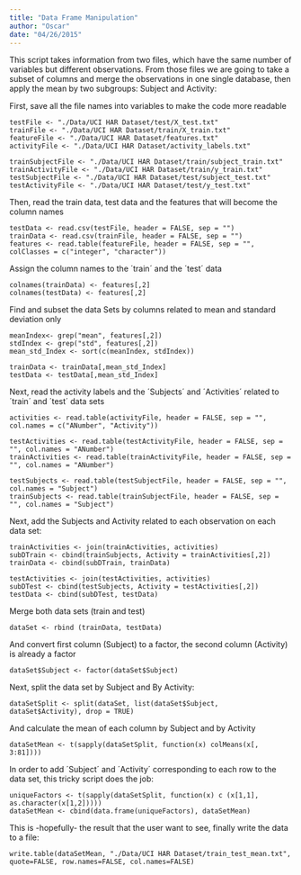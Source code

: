 ```yaml
---
title: "Data Frame Manipulation"
author: "Oscar"
date: "04/26/2015"
---
```


This script takes information from two files, which have the same number of variables but different observations. From those files we are going to take a subset of columns and merge the observations in one single database, then apply the mean by two subgroups: Subject and Activity:

First, save all the file names into variables to make the code more readable
```{r}
testFile <- "./Data/UCI HAR Dataset/test/X_test.txt"
trainFile <- "./Data/UCI HAR Dataset/train/X_train.txt"
featureFile <- "./Data/UCI HAR Dataset/features.txt"
activityFile <- "./Data/UCI HAR Dataset/activity_labels.txt"

trainSubjectFile <- "./Data/UCI HAR Dataset/train/subject_train.txt"
trainActivityFile <- "./Data/UCI HAR Dataset/train/y_train.txt"
testSubjectFile <- "./Data/UCI HAR Dataset/test/subject_test.txt"
testActivityFile <- "./Data/UCI HAR Dataset/test/y_test.txt"
```

Then, read the train data, test data and the features that will become the column names
```{r}
testData <- read.csv(testFile, header = FALSE, sep = "")
trainData <- read.csv(trainFile, header = FALSE, sep = "")
features <- read.table(featureFile, header = FALSE, sep = "", colClasses = c("integer", "character"))
```

Assign the column names to the ´train´ and the ´test´ data
```{r}
colnames(trainData) <- features[,2]
colnames(testData) <- features[,2]
```

Find and subset the data Sets by columns related to mean and standard deviation only
```{r}
meanIndex<- grep("mean", features[,2])
stdIndex <- grep("std", features[,2])
mean_std_Index <- sort(c(meanIndex, stdIndex))

trainData <- trainData[,mean_std_Index]
testData <- testData[,mean_std_Index]
```
Next, read the activity labels and the ´Subjects´ and ´Activities´ related to ´train´ and ´test´ data sets
```{r}
activities <- read.table(activityFile, header = FALSE, sep = "", col.names = c("ANumber", "Activity"))

testActivities <- read.table(testActivityFile, header = FALSE, sep = "", col.names = "ANumber")
trainActivities <- read.table(trainActivityFile, header = FALSE, sep = "", col.names = "ANumber")

testSubjects <- read.table(testSubjectFile, header = FALSE, sep = "", col.names = "Subject")
trainSubjects <- read.table(trainSubjectFile, header = FALSE, sep = "", col.names = "Subject")
```

Next, add the Subjects and Activity related to each observation on each data set:
```{r}
trainActivities <- join(trainActivities, activities)
subDTrain <- cbind(trainSubjects, Activity = trainActivities[,2])
trainData <- cbind(subDTrain, trainData)

testActivities <- join(testActivities, activities)
subDTest <- cbind(testSubjects, Activity = testActivities[,2])
testData <- cbind(subDTest, testData)
```

Merge both data sets (train and test)
```{r}
dataSet <- rbind (trainData, testData)
```

And convert first column (Subject) to a factor, the second column (Activity) is already a factor
```{r}
dataSet$Subject <- factor(dataSet$Subject)
```

Next, split the data set by Subject and By Activity:
```{r}
dataSetSplit <- split(dataSet, list(dataSet$Subject, dataSet$Activity), drop = TRUE)
```

And calculate the mean of each column by Subject and by Activity
```{r}
dataSetMean <- t(sapply(dataSetSplit, function(x) colMeans(x[, 3:81])))
```

In order to add ´Subject´ and ´Activity´ corresponding to each row to the data set, this tricky script does the job: 
```{r}
uniqueFactors <- t(sapply(dataSetSplit, function(x) c (x[1,1], as.character(x[1,2]))))
dataSetMean <- cbind(data.frame(uniqueFactors), dataSetMean)
```

This is -hopefully- the result that the user want to see, finally write the data to a file:
```{r}
write.table(dataSetMean, "./Data/UCI HAR Dataset/train_test_mean.txt", quote=FALSE, row.names=FALSE, col.names=FALSE)
```

